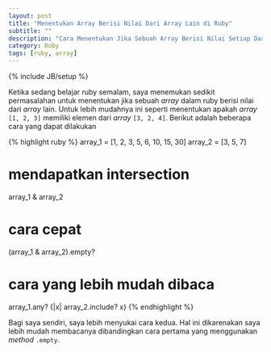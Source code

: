 ```yaml
---
layout: post
title: "Menentukan Array Berisi Nilai Dari Array Lain di Ruby"
subtitle: ""
description: "Cara Menentukan Jika Sebuah Array Berisi Nilai Setiap Dari Array Lain Di Ruby"
category: Ruby
tags: [ruby, array]
---
```

{% include JB/setup %}

Ketika sedang belajar ruby semalam, saya menemukan sedikit permasalahan untuk menentukan jika sebuah _array_ dalam ruby berisi nilai dari _array_ lain. Untuk lebih mudahnya ini seperti menentukan apakah _array_ `[1, 2, 3]` memiliki elemen dari _array_ `[3, 2, 4]`. Berikut adalah beberapa cara yang dapat dilakukan

<!--more-->
{% highlight ruby %}
array_1 = [1, 2, 3, 5, 6, 10, 15, 30]
array_2 = [3, 5, 7]

# mendapatkan intersection
array_1 & array_2

# cara cepat
(array_1 & array_2).empty?

# cara yang lebih mudah dibaca
array_1.any? {|x| array_2.include? x}
{% endhighlight %}

Bagi saya sendiri, saya lebih menyukai cara kedua. Hal ini dikarenakan saya lebih mudah membacanya dibandingkan cara pertama yang menggunakan _method_ `.empty`.